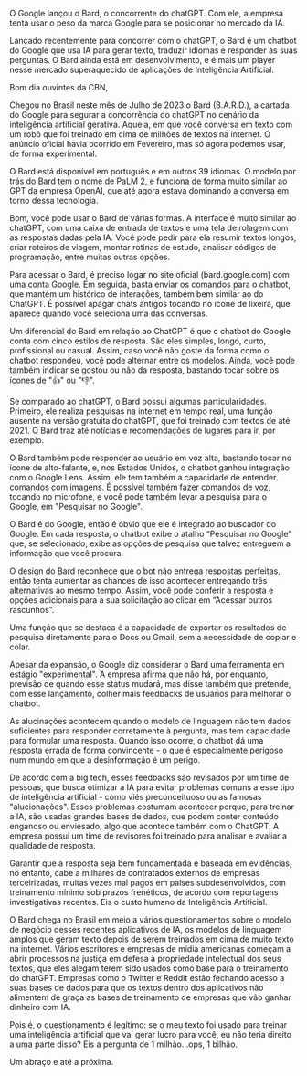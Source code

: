 
O Google lançou o Bard, o concorrente do chatGPT. Com ele, a empresa tenta usar o peso da marca Google para se posicionar no mercado da IA.




Lançado recentemente para concorrer com o chatGPT, o Bard é um chatbot do Google que usa IA para gerar texto, traduzir idiomas e responder às suas perguntas. O Bard ainda está em desenvolvimento, e é mais um player nesse mercado superaquecido de aplicações de Inteligência Artificial. 


Bom dia ouvintes da CBN,

Chegou no Brasil neste mês de Julho de 2023 o Bard (B.A.R.D.), a cartada do Google para segurar a concorrência do chatGPT no cenário da inteligência artificial gerativa. Aquela, em que você conversa em texto com um robô que foi treinado em cima de milhões de textos na internet. O anúncio oficial havia ocorrido em Fevereiro, mas só agora podemos usar, de forma experimental. 

O Bard está disponível em português e em outros 39 idiomas. O modelo por trás do Bard tem o nome de PaLM 2, e funciona de forma muito similar ao GPT da empresa OpenAI, que até agora estava dominando a conversa em torno dessa tecnologia. 

Bom, você pode usar o Bard de várias formas. A interface é muito similar ao chatGPT, com uma caixa de entrada de textos e uma tela de rolagem com as respostas dadas pela IA. Você pode pedir para ela resumir textos longos, criar roteiros de viagem, montar rotinas de estudo, analisar códigos de programação, entre muitas outras opções. 

Para acessar o Bard, é preciso logar no site oficial (bard.google.com) com uma conta Google. Em seguida, basta enviar os comandos para o chatbot, que mantém um histórico de interações, também bem similar ao do ChatGPT. É possível apagar chats antigos tocando no ícone de lixeira, que aparece quando você seleciona uma das conversas.

Um diferencial do Bard em relação ao ChatGPT é que o chatbot do Google conta com cinco estilos de resposta. São eles simples, longo, curto, profissional ou casual. Assim, caso você não goste da forma como o chatbot respondeu, você pode alternar entre os modelos. Ainda, você pode também indicar se gostou ou não da resposta, bastando tocar sobre os ícones de "👍" ou "👎".

Se comparado ao chatGPT, o Bard possui algumas particularidades. Primeiro, ele realiza pesquisas na internet em tempo real, uma função ausente na versão gratuita do chatGPT, que foi treinado com textos de até 2021. O Bard traz até notícias e recomendações de lugares para ir, por exemplo.

O Bard também pode responder ao usuário em voz alta, bastando tocar no ícone de alto-falante, e, nos Estados Unidos, o chatbot ganhou integração com o Google Lens. Assim, ele tem também a capacidade de entender comandos com imagens. É possível também fazer comandos de voz, tocando no microfone, e você pode também levar a pesquisa para o Google, em "Pesquisar no Google".

O Bard é do Google, então é óbvio que ele é integrado ao buscador do Google. Em cada resposta, o chatbot exibe o atalho “Pesquisar no Google” que, se selecionado, exibe as opções de pesquisa que talvez entreguem a informação que você procura.

O design do Bard reconhece que o bot não entrega respostas perfeitas, então tenta aumentar as chances de isso acontecer entregando três alternativas ao mesmo tempo. Assim, você pode conferir a resposta e opções adicionais para a sua solicitação ao clicar em “Acessar outros rascunhos”.

Uma função que se destaca é a capacidade de exportar os resultados de pesquisa diretamente para o Docs ou Gmail, sem a necessidade de copiar e colar.

Apesar da expansão, o Google diz considerar o Bard uma ferramenta em estágio "experimental". A empresa afirma que não há, por enquanto, previsão de quando esse status mudará, mas disse também que pretende, com esse lançamento, colher mais feedbacks de usuários para melhorar o chatbot. 

As alucinações acontecem quando o modelo de linguagem não tem dados suficientes para responder corretamente à pergunta, mas tem capacidade para formular uma resposta. Quando isso ocorre, o chatbot dá uma resposta errada de forma convincente - o que é especialmente perigoso num mundo em que a desinformação é um perigo.

De acordo com a big tech, esses feedbacks são revisados por um time de pessoas, que busca otimizar a IA para evitar problemas comuns a esse tipo de inteligência artificial - como viés preconceituoso ou as famosas "alucionações". Esses problemas costumam acontecer porque, para treinar a IA, são usadas grandes bases de dados, que podem conter conteúdo enganoso ou enviesado, algo que acontece também com o ChatGPT. A empresa possui um time de revisores foi treinado para analisar e avaliar a qualidade de resposta.

Garantir que a resposta seja bem fundamentada e baseada em evidências, no entanto, cabe a milhares de contratados externos de empresas terceirizadas, muitas vezes mal pagos em países subdesenvolvidos, com treinamento mínimo sob prazos frenéticos, de acordo com reportagens investigativas recentes. Eis o custo humano da Inteligência Artificial. 

O Bard chega no Brasil em meio a vários questionamentos sobre o modelo de negócio desses recentes aplicativos de IA, os modelos de linguagem amplos que geram texto depois de serem treinados em cima de muito texto na internet. Vários escritores e empresas de mídia americanas começam a abrir processos na justiça em defesa à propriedade intelectual dos seus textos, que eles alegam terem sido usados como base para o treinamento do chatGPT. Empresas como o Twitter e Reddit estão fechando acesso a suas bases de dados para que os textos dentro dos aplicativos não alimentem de graça as bases de treinamento de empresas que vão ganhar dinheiro com IA. 

Pois é, o questionamento é legítimo: se o meu texto foi usado para treinar uma inteligência artificial que vai gerar lucro para você, eu não teria direito a uma parte disso? Eis a pergunta de 1 milhão...ops, 1 bilhão.


Um abraço e até a próxima.